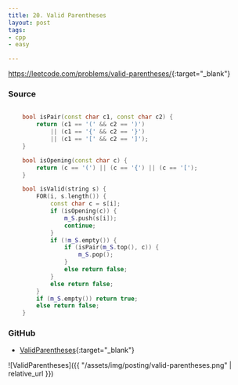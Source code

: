 ```yaml
---
title: 20. Valid Parentheses
layout: post
tags:
- cpp
- easy

---
```


<https://leetcode.com/problems/valid-parentheses/>{:target="_blank"}

### Source

```cpp

    bool isPair(const char c1, const char c2) {
        return (c1 == '(' && c2 == ')')
            || (c1 == '{' && c2 == '}')
            || (c1 == '[' && c2 == ']');
    }

    bool isOpening(const char c) {
        return (c == '(') || (c == '{') || (c == '[');
    }

    bool isValid(string s) {
        FOR(i, s.length()) {
            const char c = s[i];
            if (isOpening(c)) {
                m_S.push(s[i]);
                continue;
            }
            if (!m_S.empty()) {
                if (isPair(m_S.top(), c)) {
                    m_S.pop();
                }
                else return false;
            }
            else return false;
        }
        if (m_S.empty()) return true;
        else return false;
    }

```

### GitHub

- [ValidParentheses](<https://github.com/coolwindjo/algoguru/tree/master/_posts/Done/ValidParentheses>){:target="_blank"}

![ValidParentheses]({{ "/assets/img/posting/valid-parentheses.png" | relative_url }})
